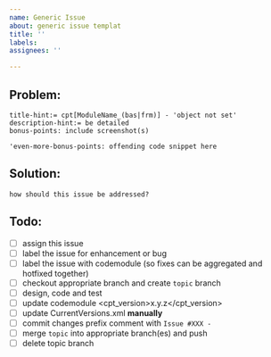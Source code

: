 ```yaml
---
name: Generic Issue
about: generic issue templat
title: ''
labels: 
assignees: ''

---
```


## Problem:
    title-hint:= cpt[ModuleName_(bas|frm)] - 'object not set'
    description-hint:= be detailed
    bonus-points: include screenshot(s)

```vba
'even-more-bonus-points: offending code snippet here
```

## Solution:
    how should this issue be addressed?

## Todo:
- [ ] assign this issue
- [ ] label the issue for enhancement or bug
- [ ] label the issue with codemodule (so fixes can be aggregated and hotfixed together)
- [ ] checkout appropriate branch and create `topic` branch
- [ ] design, code and test
- [ ] update codemodule <cpt_version>x.y.z</cpt_version>
- [ ] update CurrentVersions.xml **manually**
- [ ] commit changes prefix comment with `Issue #XXX - `
- [ ] merge `topic` into appropriate branch(es) and push
- [ ] delete topic branch
